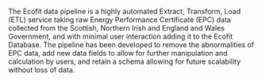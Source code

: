 The Ecofit data pipeline is a highly automated Extract, Transform, Load (ETL) service taking raw Energy Performance Certificate (EPC) data collected from the Scottish, Northern Irish and England and Wales Government, and with minimal user interaction adding it to the Ecofit Database. The pipeline has been developed to remove the abnormalities of EPC data, add new data fields to allow for further manipulation and calculation by users, and retain a schema allowing for future scalability without loss of data.